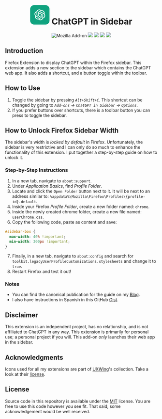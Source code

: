 <h1 align=center><img src="./icons/chatgpt.png" width="64" height="64" /> ChatGPT in Sidebar</h1>

<p align=center>
<img alt="Mozilla Add-on" src="https://img.shields.io/amo/v/  {28b7b9b8-aab9-4034-8628-26d955bf7713}">
<img src="https://img.shields.io/amo/rating/  {28b7b9b8-aab9-4034-8628-26d955bf7713}" />
<img src="https://img.shields.io/amo/dw/  {28b7b9b8-aab9-4034-8628-26d955bf7713}" />
<img src="https://img.shields.io/amo/users/  {28b7b9b8-aab9-4034-8628-26d955bf7713}" />
<img src="https://img.shields.io/github/license/semanticdata/firefox-chatgpt-in-sidebar" />
</p>

## Introduction

Firefox Extension to display ChatGPT within the Firefox sidebar. This extension adds a new section to the sidebar which contains the ChatGPT web app. It also adds a shortcut, and a button toggle within the toolbar.

## How to Use

1. Toggle the sidebar by pressing _`Alt+Shift+C`_. This shortcut can be changed by going to _`Add-ons` → `ChatGPT in Sidebar` → `Options`_.
2. If you prefer buttons over shortcuts, there is a toolbar button you can press to toggle the sidebar.

## How to Unlock Firefox Sidebar Width

The sidebar's width is _locked by default_ in Firefox. Unfortunately, the sidebar is very restrictive and I can only do so much to enhance the functionality of this extension. I put together a step-by-step guide on how to unlock it.

### Step-by-Step Instructions

1. In a new tab, navigate to `about:support`.
2. Under _Application Basics_, find _Profile Folder_.
3. Locate and click the `Open Folder` button next to it. It will be next to an address similar to: `%appdata%\Mozilla\Firefox\Profiles\{profile-id}.default`.
4. Inside your Firefox _Profile Folder_, create a new folder named: `chrome`.
5. Inside the newly created chrome folder, create a new file named: `userChrome.css`.
6. Copy the following code, paste as content and save:

```css
#sidebar-box {
  max-width: 40% !important;
  min-width: 300px !important;
}
```

7. Finally, in a new tab, navigate to `about:config` and search for `toolkit.legacyUserProfileCustomizations.stylesheets` and change it to `true`.
8. Restart Firefox and test it out!

### Notes

- You can find the canonical publication for the guide on my [Blog](https://miguelpimentel.do/unlock-firefox-sidebar/).  
- I also have instructions in Spanish in this GitHub [Gist](https://gist.github.com/semanticdata/ee0bca4f3617241aa98da114653c0b08#file-instrucciones-md).

## Disclaimer

This extension is an independent project, has no relationship, and is not affiliated to ChatGPT in any way. This extension is primarily for personal use; a personal project if you will. This add-on <i>only</i> launches their web app in the sidebar.

## Acknowledgments

Icons used for all my extensions are part of <a href="https://uxwing.com/">UXWing</a>'s collection. Take a look at their <a href="https://uxwing.com/license">license</a>.

## License

Source code in this repository is available under the [MIT](LICENSE) license. You are free to use this code however you see fit. That said, some acknowledgement would be well received.
